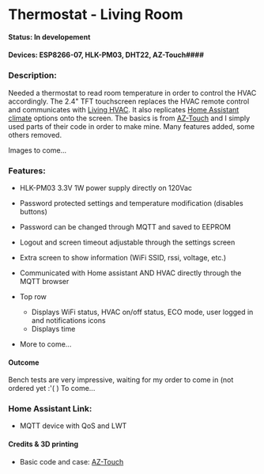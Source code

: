 # Thermostat - Living Room #

#### Status: In developement ####

#### Devices: ESP8266-07, HLK-PM03, DHT22, AZ-Touch####

### Description: ###
Needed a thermostat to read room temperature in order to control the HVAC accordingly.
The 2.4" TFT touchscreen replaces the HVAC remote control and communicates with [Living HVAC](https://github.com/SupremeSports/HA-Domotic/tree/master/Devices/Heaters%20and%20Thermostats/Living%20HVAC).
It also replicates [Home Assistant climate](https://www.home-assistant.io/integrations/climate/) options onto the screen.
The basics is from [AZ-Touch](https://www.hwhardsoft.de/english/projects/arduitouch-esp/) and I simply used parts of their code in order to make mine. Many features added, some others removed.

Images to come...
<!-- ![alt text](images/AddedControl.jpg "Control Board")

![alt text](images/IRdiode.jpg "IR LED setup")

![alt text](images/TempSencor.jpg "Temperature Sensor") -->

### Features: ###
- HLK-PM03 3.3V 1W power supply directly on 120Vac
- Password protected settings and temperature modification (disables buttons)
- Password can be changed through MQTT and saved to EEPROM
- Logout and screen timeout adjustable through the settings screen
- Extra screen to show information (WiFi SSID, rssi, voltage, etc.)
- Communicated with Home assistant AND HVAC directly through the MQTT browser

- Top row 
    - Displays WiFi status, HVAC on/off status, ECO mode, user logged in and notifications icons
    - Displays time
- More to come...

#### Outcome ####
Bench tests are very impressive, waiting for my order to come in (not ordered yet :'( )
To come...

### Home Assistant Link: ###
- MQTT device with QoS and LWT

#### Credits & 3D printing
- Basic code and case: [AZ-Touch](https://www.hwhardsoft.de/english/projects/arduitouch-esp/)
